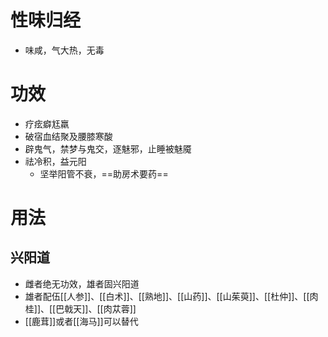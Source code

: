 # 性味归经
- 味咸，气大热，无毒
# 功效
- 疗痃癖尪羸
- 破宿血结聚及腰膝寒酸
- 辟鬼气，禁梦与鬼交，逐魅邪，止睡被魅魇
- 祛冷积，益元阳
    - 坚举阳管不衰，==助房术要药==
# 用法
## 兴阳道
- 雌者绝无功效，雄者固兴阳道
- 雄者配伍[[人参]]、[[白术]]、[[熟地]]、[[山药]]、[[山茱萸]]、[[杜仲]]、[[肉桂]]、[[巴戟天]]、[[肉苁蓉]]
- [[鹿茸]]或者[[海马]]可以替代